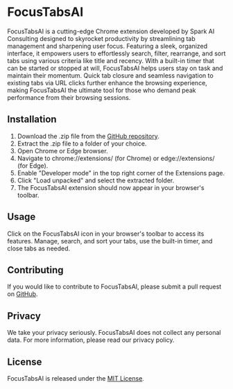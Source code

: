 <!DOCTYPE html>
<html lang="en">
<head>
  <meta charset="UTF-8">
  <meta name="viewport" content="width=device-width, initial-scale=1.0">
</head>
<body>
  <h1>FocusTabsAI</h1>
  <p>FocusTabsAI is a cutting-edge Chrome extension developed by Spark AI Consulting designed to skyrocket productivity by streamlining tab management and sharpening user focus. Featuring a sleek, organized interface, it empowers users to effortlessly search, filter, rearrange, and sort tabs using various criteria like title and recency. With a built-in timer that can be started or stopped at will, FocusTabsAI helps users stay on task and maintain their momentum. Quick tab closure and seamless navigation to existing tabs via URL clicks further enhance the browsing experience, making FocusTabsAI the ultimate tool for those who demand peak performance from their browsing sessions.</p>

  <h2>Installation</h2>
  <ol>
    <li>Download the .zip file from the <a href="https://github.com/sparkaiconsulting/AIestheticsAnalyzer">GitHub repository</a>.</li>
    <li>Extract the .zip file to a folder of your choice.</li>
    <li>Open Chrome or Edge browser.</li>
    <li>Navigate to chrome://extensions/ (for Chrome) or edge://extensions/ (for Edge).</li>
    <li>Enable "Developer mode" in the top right corner of the Extensions page.</li>
    <li>Click "Load unpacked" and select the extracted folder.</li>
    <li>The FocusTabsAI extension should now appear in your browser's toolbar.</li>
  </ol>

  <h2>Usage</h2>
  <p>Click on the FocusTabsAI icon in your browser's toolbar to access its features. Manage, search, and sort your tabs, use the built-in timer, and close tabs as needed.</p>

  <h2>Contributing</h2>
  <p>If you would like to contribute to FocusTabsAI, please submit a pull request on <a href="https://github.com/yourusername/FocusTabsAI">GitHub</a>.</p>

  <h2>Privacy</h2>
  <p>We take your privacy seriously. FocusTabsAI does not collect any personal data. For more information, please read our privacy policy.</p>

  <h2>License</h2>
  <p>FocusTabsAI is released under the <a href="https://opensource.org/licenses/MIT">MIT License</a>.</p>
</body>
</html>
